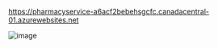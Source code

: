 https://pharmacyservice-a6acf2bebehsgcfc.canadacentral-01.azurewebsites.net

![image](https://github.com/user-attachments/assets/cac2047b-efe9-44bf-8467-a1edd3f16198)
